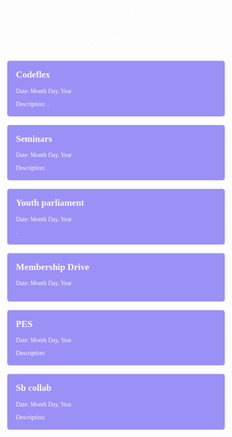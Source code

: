 # website
<!DOCTYPE html>
<html lang="en">
<head>
  <meta charset="UTF-8">
  <meta name="viewport" content="width=device-width, initial-scale=1.0">
  <title>College Past Events</title>
  <style>
    body {
      background-image: url('https://i.pinimg.com/736x/9e/7b/ea/9e7beaf6b8030ef0991de464edca0133.jpg');
      background-size: cover;
      background-position: center;
      font-family: 'Times New Roman', Times, serif, sans-serif;
      color: rgb(255, 255, 255);
      padding: 20px;
    }
    h1 {
      text-align: center;
      margin-bottom: 30px;
    }
    .event {
      background-color: rgba(146, 135, 245, 0.918);
      padding: 20px;
      margin-bottom: 20px;
      border-radius: 5px;
    }
    .event h2 {
      margin-top: 0;
    }
    .event p {
      margin-bottom: 0;
    }
  </style>
</head>
<body>
  <h1>Past Events</h1>
  <div class="event">
    <h2>Codeflex</h2>
    <p>Date: Month Day, Year</p>
    <p>Description: 
        .</p>
  </div>
  <div class="event">
    <h2>Seminars</h2>
    <p>Date: Month Day, Year</p>
    <p>Description: </p>
  </div>
  <div class="event">
    <h2>Youth parliament</h2>
    <p>Date: Month Day, Year</p>
    <p>.</p>
  </div>
  <div class="event">
    <h2>Membership Drive</h2>
    <p>Date: Month Day, Year</p>
    <p></p>
  </div>
  <div class="event">
    <h2>PES</h2>
    <p>Date: Month Day, Year</p>
    <p>Description: </p>
  </div>
  <div class="event">
    <h2>Sb collab</h2>
    <p>Date: Month Day, Year</p>
    <p>Description: </p>
  </div>
</body>
</html>
